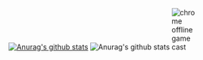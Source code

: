 [![Anurag's github stats](https://github-readme-stats.vercel.app/api?username=thijsrijkers)](https://github.com/anuraghazra/github-readme-stats)
![Anurag's github stats](https://github-readme-stats.vercel.app/api?username=thijsrijkers&show_icons=true&theme=synthwave)
<a>
<img src="https://media1.tenor.com/images/e2da6f3fee456a56a86e3c16ffa2032e/tenor.gif?itemid=17584522" alt="chrome offline game cast" style="max-width:10%;">
</a>
